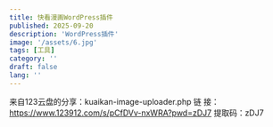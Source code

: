 ```yaml
---
title: 快看漫画WordPress插件
published: 2025-09-20
description: 'WordPress插件'
image: '/assets/6.jpg'
tags: [工具]
category: ''
draft: false 
lang: ''
---
```


来自123云盘的分享：kuaikan-image-uploader.php 链   接：https://www.123912.com/s/pCfDVv-nxWRA?pwd=zDJ7 提取码：zDJ7
